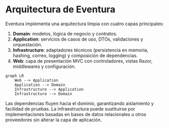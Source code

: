 # Arquitectura de Eventura

Eventura implementa una arquitectura limpia con cuatro capas principales:

1. **Domain**: modelos, lógica de negocio y contratos.
2. **Application**: servicios de casos de uso, DTOs, validaciones y orquestación.
3. **Infrastructure**: adaptadores técnicos (persistencia en memoria, hashing, correo, logging) y composición de dependencias.
4. **Web**: capa de presentación MVC con controladores, vistas Razor, middlewares y configuración.

```mermaid
graph LR
    Web --> Application
    Application --> Domain
    Infrastructure --> Application
    Infrastructure --> Domain
```

Las dependencias fluyen hacia el dominio, garantizando aislamiento y facilidad de pruebas. La infraestructura puede sustituirse por implementaciones basadas en bases de datos relacionales u otros proveedores sin alterar la capa de aplicación.
